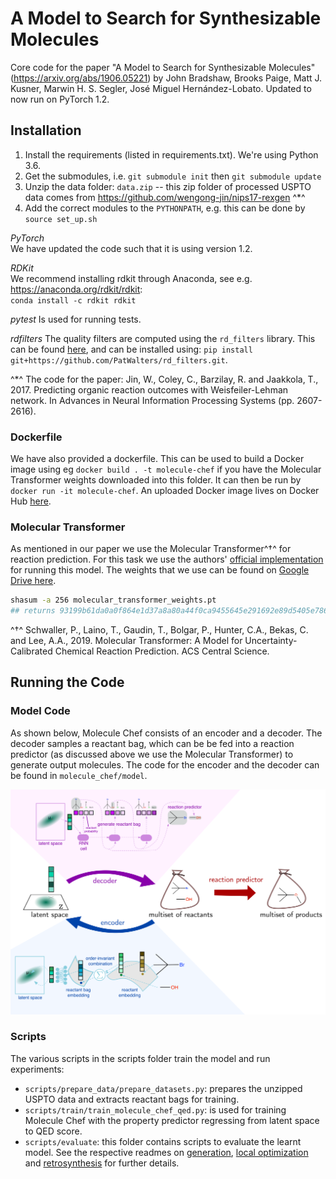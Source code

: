 # A Model to Search for Synthesizable Molecules

Core code for the paper "A Model to Search for Synthesizable Molecules" (https://arxiv.org/abs/1906.05221)
 by John Bradshaw, Brooks Paige, Matt J. Kusner, Marwin H. S. Segler, José Miguel Hernández-Lobato. Updated
 to now run on PyTorch 1.2.



## Installation

1. Install the requirements (listed in requirements.txt). We're using Python 3.6.
2. Get the submodules, i.e. `git submodule init` then `git submodule update`  
3. Unzip the data folder: `data.zip` -- this zip folder of processed USPTO data comes from https://github.com/wengong-jin/nips17-rexgen ^*^
4. Add the correct modules to the `PYTHONPATH`, e.g. this can be done by `source set_up.sh`

*PyTorch*  
We have updated the code such that it is using version 1.2.

*RDKit*  
 We recommend installing rdkit through Anaconda, see e.g.
https://anaconda.org/rdkit/rdkit:  
`conda install -c rdkit rdkit`

*pytest*
Is used for running tests.

*rdfilters*
The quality filters are computed using the `rd_filters` library. This can be found
 [here](https://github.com/PatWalters/rd_filters), and can be installed using:
`pip install git+https://github.com/PatWalters/rd_filters.git`.


^*^ The code for the paper: Jin, W., Coley, C., Barzilay, R. and Jaakkola, T., 2017. 
Predicting organic reaction outcomes with Weisfeiler-Lehman network. 
In Advances in Neural Information Processing Systems (pp. 2607-2616).


### Dockerfile
We have also provided a dockerfile.
This can be used to build a Docker image using eg `docker build . -t molecule-chef`
 if you have the Molecular Transformer weights downloaded into this folder.
It can then be run by `docker run -it molecule-chef`.
An uploaded Docker image lives on Docker Hub [here](https://hub.docker.com/r/johnbradshaw/molecule-chef).


### Molecular Transformer

As mentioned in our paper we use the Molecular Transformer^†^ for reaction prediction. For this task we use the
authors' [official implementation](https://github.com/pschwllr/MolecularTransformer) for running this model. 
The weights that we use can be found on [Google Drive here](https://drive.google.com/file/d/1ogXzAg71BOs9SBrVt-umgcdc1_0ijUvU/view?usp=sharing). 
```bash
shasum -a 256 molecular_transformer_weights.pt
## returns 93199b61da0a0f864e1d37a8a80a44f0ca9455645e291692e89d5405e786b450  molecular_transformer_weights.pt
```

^†^  Schwaller, P., Laino, T., Gaudin, T., Bolgar, P., Hunter, C.A., Bekas, C. and Lee, A.A., 2019.
 Molecular Transformer: A Model for Uncertainty-Calibrated Chemical Reaction Prediction. ACS Central Science.


## Running the Code

### Model Code

As shown below, Molecule Chef consists of an encoder and a decoder. The decoder samples a reactant bag, which can be 
be fed into a reaction predictor (as discussed above we use the Molecular Transformer) to generate output molecules.
The code for the encoder and the decoder can be found in `molecule_chef/model`.

![Image of Molecule Chef](model.png)


### Scripts
The various scripts in the scripts folder train the model and run experiments:

* `scripts/prepare_data/prepare_datasets.py`: prepares the unzipped USPTO data and extracts reactant bags for training.
* `scripts/train/train_molecule_chef_qed.py`: is used for training Molecule Chef with the property predictor regressing 
from latent space to QED score.
* `scripts/evaluate`: this folder contains scripts to evaluate the learnt model. See the respective readmes on
[generation](scripts/evaluate/generation/generation_readme.md), 
[local optimization](scripts/evaluate/optimize/optimize_readme.md) and 
[retrosynthesis](scripts/evaluate/retrosynthesis/retrosynthesis_readme.md) for further details.

